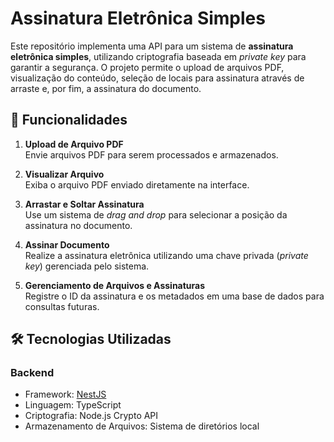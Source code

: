 # Assinatura Eletrônica Simples

Este repositório implementa uma API para um sistema de **assinatura eletrônica simples**, utilizando criptografia baseada em _private key_ para garantir a segurança. O projeto permite o upload de arquivos PDF, visualização do conteúdo, seleção de locais para assinatura através de arraste e, por fim, a assinatura do documento.

## 🚀 Funcionalidades

1. **Upload de Arquivo PDF**  
   Envie arquivos PDF para serem processados e armazenados.

2. **Visualizar Arquivo**  
   Exiba o arquivo PDF enviado diretamente na interface.

3. **Arrastar e Soltar Assinatura**  
   Use um sistema de _drag and drop_ para selecionar a posição da assinatura no documento.

4. **Assinar Documento**  
   Realize a assinatura eletrônica utilizando uma chave privada (_private key_) gerenciada pelo sistema.

5. **Gerenciamento de Arquivos e Assinaturas**  
   Registre o ID da assinatura e os metadados em uma base de dados para consultas futuras.

## 🛠️ Tecnologias Utilizadas

### Backend
- Framework: [NestJS](https://nestjs.com/)
- Linguagem: TypeScript
- Criptografia: Node.js Crypto API
- Armazenamento de Arquivos: Sistema de diretórios local
